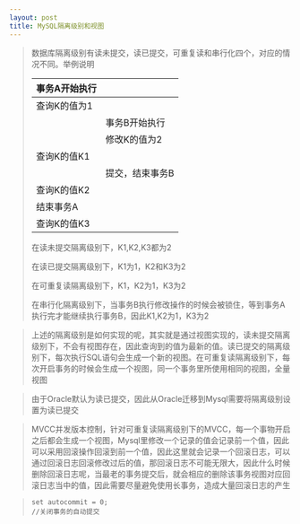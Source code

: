 ```yaml
---
layout: post
title: MySQL隔离级别和视图
---
```


> 数据库隔离级别有读未提交，读已提交，可重复读和串行化四个，对应的情况不同。举例说明
>
> | 事务A开始执行 |                 |
> | ------------- | --------------- |
> | 查询K的值为1  |                 |
> |               | 事务B开始执行   |
> |               | 修改K的值为2    |
> | 查询K的值K1   |                 |
> |               | 提交，结束事务B |
> | 查询K的值K2   |                 |
> | 结束事务A     |                 |
> | 查询K的值K3   |                 |
>
> 在读未提交隔离级别下，K1,K2,K3都为2
>
> 在读已提交隔离级别下，K1为1，K2和K3为2
>
> 在可重复读隔离级别下，K1，K2为1，K3为2
>
> 在串行化隔离级别下，当事务B执行修改操作的时候会被锁住，等到事务A执行完才能继续执行事务B，因此K1,K2为1，K3为2

> 上述的隔离级别是如何实现的呢，其实就是通过视图实现的，读未提交隔离级别下，不会有视图存在，因此查询到的值为最新的值。读已提交的隔离级别下，每次执行SQL语句会生成一个新的视图。在可重复读隔离级别下，每次开启事务的时候会生成一个视图，同一个事务里所使用相同的视图，全量视图

> 由于Oracle默认为读已提交，因此从Oracle迁移到Mysql需要将隔离级别设置为读已提交

> MVCC并发版本控制，针对可重复读隔离级别下的MVCC，每一个事物开启之后都会生成一个视图，Mysql里修改一个记录的值会记录前一个值，因此可以采用回滚操作回滚到前一个值，因此这里就会记录一个回滚日志，可以通过回滚日志回滚修改过后的值，那回滚日志不可能无限大，因此什么时候删除回滚日志呢，当最老的事务提交后，就会相应的删除该事务视图对应回滚日志当中的值，因此需要尽量避免使用长事务，造成大量回滚日志的产生

> ```mysql
> set autocommit = 0;
> //关闭事务的自动提交
> ```